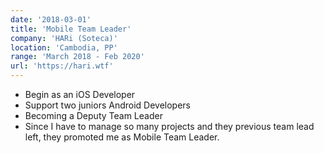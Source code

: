 ```yaml
---
date: '2018-03-01'
title: 'Mobile Team Leader'
company: 'HARi (Soteca)'
location: 'Cambodia, PP'
range: 'March 2018 - Feb 2020'
url: 'https://hari.wtf'
---
```


- Begin as an iOS Developer
- Support two juniors Android Developers
- Becoming a Deputy Team Leader
- Since I have to manage so many projects and they previous team lead left, they promoted me as Mobile Team Leader.
